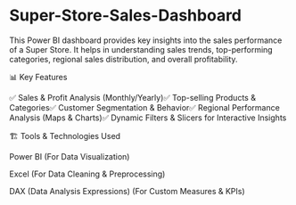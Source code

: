 # Super-Store-Sales-Dashboard
This Power BI dashboard provides key insights into the sales performance of a Super Store. It helps in understanding sales trends, top-performing categories, regional sales distribution, and overall profitability.

📊 Key Features

✅ Sales & Profit Analysis (Monthly/Yearly)✅ Top-selling Products & Categories✅ Customer Segmentation & Behavior✅ Regional Performance Analysis (Maps & Charts)✅ Dynamic Filters & Slicers for Interactive Insights

🏗️ Tools & Technologies Used

Power BI (For Data Visualization)

Excel (For Data Cleaning & Preprocessing)

DAX (Data Analysis Expressions) (For Custom Measures & KPIs)

